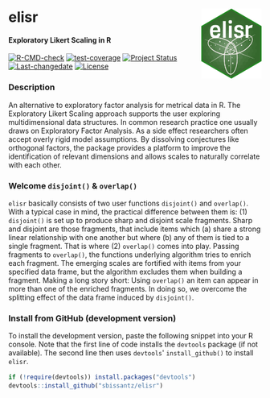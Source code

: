# elisr <img src='man/figures/elisr.png' align="right" height="139" />

#### Exploratory Likert Scaling in R 

<!-- badges: start -->
[![R-CMD-check](https://github.com/sbissantz/elisr/workflows/R-CMD-check/badge.svg)](https://github.com/sbissantz/elisr/actions)
[![test-coverage](https://github.com/sbissantz/elisr/workflows/test-coverage/badge.svg)](https://github.com/sbissantz/elisr/actions)
[![Project Status](https://www.repostatus.org/badges/latest/active.svg)](https://www.repostatus.org/#active)
[![Last-changedate](https://img.shields.io/badge/last%20change-2021--04--10-yellowgreen.svg)](/commits/master)
[![License](https://img.shields.io/badge/license-GPL--3-blue.svg)](https://www.gnu.org/licenses/gpl-3.0)
<!-- badges: end -->

### Description

An alternative to exploratory factor analysis for metrical data in R. The
Exploratory Likert Scaling approach supports the user exploring multidimensional
data structures. In common research practice one usually draws on Exploratory
Factor Analysis. As a side effect researchers often accept overly rigid model
assumptions. By dissolving conjectures like orthogonal factors, the package
provides a platform to improve the identification of relevant dimensions and
allows scales to naturally correlate with each other.

### Welcome `disjoint()` & `overlap()`

`elisr` basically consists of two user functions `disjoint()` and `overlap()`.
With a typical case in mind, the practical difference between them is: (1)
`disjoint()` is set up to produce sharp and disjoint scale fragments. Sharp and
disjoint are those fragments, that include items which (a) share a strong linear
relationship with one another but where (b) any of them is tied to a single
fragment. That is where (2) `overlap()` comes into play. Passing fragments to
`overlap()`, the functions underlying algorithm tries to enrich each fragment.
The emerging scales are fortified with items from your specified data frame, but
the algorithm excludes them when building a fragment. Making a long story short:
Using `overlap()` an item can appear in more than one of the enriched fragments.
In doing so, we overcome the splitting effect of the data frame induced by
`disjoint()`.

### Install from GitHub (development version)

To install the development version, paste the following snippet into your R
console. Note that the first line of code installs the ``devtools`` package (if
not available). The second line then uses ``devtools``' ``install_github()`` to
install ``elisr``.

```r
if (!require(devtools)) install.packages("devtools") 
devtools::install_github("sbissantz/elisr")
```
